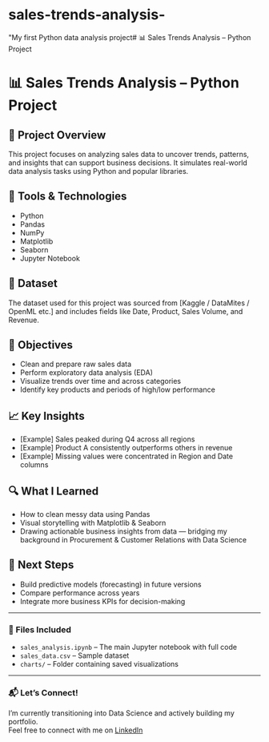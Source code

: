 # sales-trends-analysis-
"My first Python data analysis project# 📊 Sales Trends Analysis – Python Project
# 📊 Sales Trends Analysis – Python Project

## 📁 Project Overview
This project focuses on analyzing sales data to uncover trends, patterns, and insights that can support business decisions. It simulates real-world data analysis tasks using Python and popular libraries.

## 🧰 Tools & Technologies
- Python
- Pandas
- NumPy
- Matplotlib
- Seaborn
- Jupyter Notebook

## 📂 Dataset
The dataset used for this project was sourced from [Kaggle / DataMites / OpenML etc.] and includes fields like Date, Product, Sales Volume, and Revenue.

## 📌 Objectives
- Clean and prepare raw sales data
- Perform exploratory data analysis (EDA)
- Visualize trends over time and across categories
- Identify key products and periods of high/low performance

## 📈 Key Insights
- [Example] Sales peaked during Q4 across all regions  
- [Example] Product A consistently outperforms others in revenue  
- [Example] Missing values were concentrated in Region and Date columns

## 🔍 What I Learned
- How to clean messy data using Pandas  
- Visual storytelling with Matplotlib & Seaborn  
- Drawing actionable business insights from data — bridging my background in Procurement & Customer Relations with Data Science  

## 🚀 Next Steps
- Build predictive models (forecasting) in future versions  
- Compare performance across years  
- Integrate more business KPIs for decision-making

---

### 📁 Files Included
- `sales_analysis.ipynb` – The main Jupyter notebook with full code  
- `sales_data.csv` – Sample dataset  
- `charts/` – Folder containing saved visualizations

---

### 📬 Let’s Connect!
I’m currently transitioning into Data Science and actively building my portfolio.  
Feel free to connect with me on [LinkedIn](nancy-mary-30215619l) 

